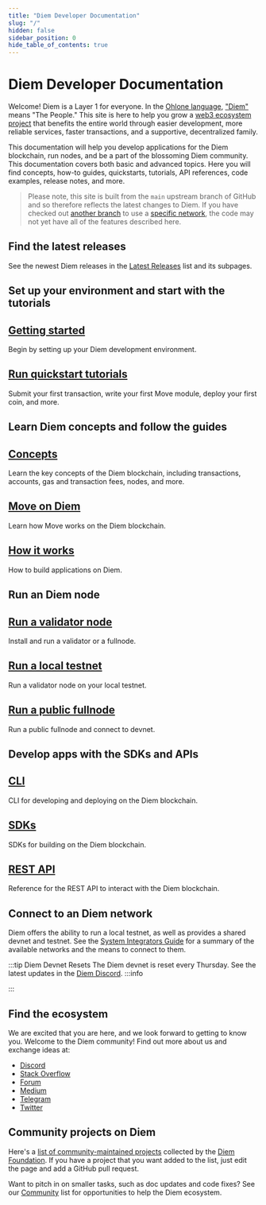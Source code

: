 ```yaml
---
title: "Diem Developer Documentation"
slug: "/"
hidden: false
sidebar_position: 0
hide_table_of_contents: true
---
```


# Diem Developer Documentation

Welcome! Diem is a Layer 1 for everyone. In the [Ohlone language](https://en.wikipedia.org/wiki/Ohlone_languages), ["Diem"](https://en.wikipedia.org/wiki/Diem,_California) means "The People." This site is here to help you grow a [web3 ecosystem project](https://github.com/diem-foundation/ecosystem-projects) that benefits the entire world through easier development, more reliable services, faster transactions, and a supportive, decentralized family. 

This documentation will help you develop applications for the Diem blockchain, run nodes, and be a part of the blossoming Diem community. This documentation covers both basic and advanced topics. Here you will find concepts, how-to guides, quickstarts, tutorials, API references, code examples, release notes, and more.

> Please note, this site is built from the `main` upstream branch of GitHub and so therefore reflects the latest changes to Diem. If you have checked out [another branch](https://github.com/aptos-labs/diem-core/branches) to use a [specific network](guides/system-integrators-guide.md#choose-a-network), the code may not yet have all of the features described here.

## Find the latest releases

See the newest Diem releases in the [Latest Releases](./releases/index.md) list and its subpages.

## Set up your environment and start with the tutorials

<div class="docs-card-container">
<div class="row row-cols-1 row-cols-md-3a g-4">
  
  <div class="col">
    <div class="card card-body h-100 d-flex flex-column" >
    <a href="/category/environment" class="card-title card-link stretched-link"> <h2>Getting started</h2></a>
    <p class="card-text">Begin by setting up your Diem development environment.</p>
</div>
  </div>
  <div class="col">
    <div class="card card-body h-100 d-flex flex-column">
    <a href="tutorials" class="card-title card-link stretched-link"> <h2>Run quickstart tutorials</h2></a>
    <p class="card-text">Submit your first transaction, write your first Move module, deploy your first coin, and more.</p>
</div>
</div>
</div>
</div>

## Learn Diem concepts and follow the guides

<div class="docs-card-container">
<div class="row row-cols-1 row-cols-md-2a g-4">
  <div class="col">
    <div class="card card-body h-100 d-flex flex-column">
    <a href="concepts" class="card-title card-link stretched-link"> <h2>Concepts</h2></a>
    <p class="card-text">Learn the key concepts of the Diem blockchain, including transactions, accounts, gas and transaction fees, nodes, and more. </p>
    </div>
  </div>
  <div class="col">
    <div class="card card-body h-100 d-flex flex-column">
    <a href="move/move-on-diem" class="card-title card-link stretched-link"> <h2>Move on Diem</h2></a>
    <p class="card-text">Learn how Move works on the Diem blockchain.</p>
    </div>
  </div>
  <div class="col">
    <div class="card card-body h-100 d-flex flex-column" >
    <a href="integration" class="card-title card-link stretched-link"> <h2>How it works</h2></a>
    <p class="card-text">How to build applications on Diem.</p>
    </div>
  </div>
</div>
</div>

## Run an Diem node

<div class="docs-card-container">
<div class="row row-cols-1 row-cols-md-2a g-4">
  <div class="col">
    <div class="card card-body h-100 d-flex flex-column" >
    <a href="/nodes/validator-node/validators" class="card-title card-link stretched-link"> <h2>Run a validator node</h2></a>
    <p class="card-text">Install and run a validator or a fullnode.</p>
</div>
</div>
  <div class="col">
    <div class="card card-body h-100 d-flex flex-column"  >
    <a href="/nodes/local-testnet/local-testnet-index" class="card-title card-link stretched-link"> <h2>Run a local testnet</h2></a>
    <p class="card-text">Run a validator node on your local testnet.</p>
</div>
  </div>
  <div class="col">
    <div class="card card-body h-100 d-flex flex-column"  >
    <a href="nodes/full-node/public-fullnode" class="card-title card-link stretched-link"> <h2>Run a public fullnode</h2></a>
    <p class="card-text">Run a public fullnode and connect to devnet.</p>
</div>
  </div>
  
</div>
</div>

## Develop apps with the SDKs and APIs

<div class="docs-card-container">
<div class="row row-cols-1 row-cols-md-2a g-4">
<div class="col">
    <div class="card h-100" >
    <div class="card-body d-flex flex-column" >
    <a href="/tools/diem-cli-tool/use-diem-cli" class="card-title card-link stretched-link"> <h2>CLI</h2></a>
    <p class="card-text">CLI for developing and deploying on the Diem blockchain.</p>
</div>
</div>
</div>
  <div class="col">
    <div class="card h-100" >
    <div class="card-body d-flex flex-column" >
    <a href="/sdks/index" class="card-title card-link stretched-link"> <h2>SDKs</h2></a>
    <p class="card-text">SDKs for building on the Diem blockchain.</p>
</div>
</div>
</div>
  <div class="col">
  <div class="card h-100" >
    <div class="card-body d-flex flex-column"  >
    <a href="https://diem.dev/nodes/diem-api-spec/#/" class="card-title card-link stretched-link"> <h2>REST API</h2></a>
    <p class="card-text">Reference for the REST API to interact with the Diem blockchain.</p>
</div>
</div>
</div>
</div>
</div>

## Connect to an Diem network

Diem offers the ability to run a local testnet, as well as provides a shared devnet and testnet. See the [System Integrators Guide](guides/system-integrators-guide.md#networks) for a summary of the available networks and the means to connect to them.

:::tip Diem Devnet Resets
The Diem devnet is reset every Thursday. See the latest updates in the [Diem Discord](https://discord.gg/diemnetwork).
:::info

:::

## Find the ecosystem

We are excited that you are here, and we look forward to getting to know you. Welcome to the Diem community! Find out more about us and exchange ideas at:

* [Discord](https://discord.gg/diemnetwork)
* [Stack Overflow](https://stackoverflow.com/questions/tagged/diem)
* [Forum](https://forum.diemlabs.com/)
* [Medium](https://medium.com/diemlabs)
* [Telegram](https://t.me/diem_official)
* [Twitter](https://twitter.com/Diem_Network)

## Community projects on Diem

Here's a [list of community-maintained projects](https://github.com/diem-foundation/ecosystem-projects) collected by the [Diem Foundation](https://diemfoundation.org/). If you have a project that you want added to the list, just edit the page and add a GitHub pull request.

Want to pitch in on smaller tasks, such as doc updates and code fixes? See our [Community](./community/index.md) list for opportunities to help the Diem ecosystem.
